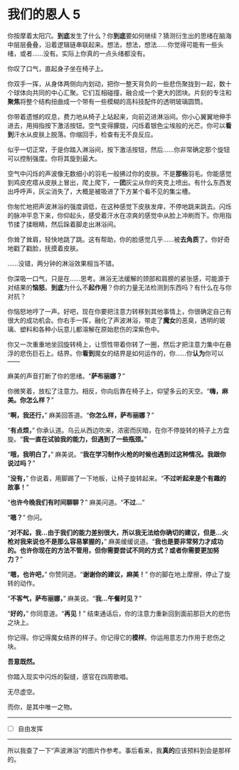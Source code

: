 # 我们的恩人 5

你按摩着太阳穴。**到底**发生了什么？你**到底**要如何继续？猜测衍生出的思绪在脑海中层层叠叠，沿着逻辑链串联起来。想法，想法，想法……你觉得可能有一些头绪，或者……没有。实际上你真的一点头绪都没有。

你叹了口气，直起身子坐在椅子上。

你双手一挥，从身体两侧向内划动，把你一整天背负的一些悲伤聚拢到一起，数十个球体向共同的中心汇聚。它们互相碰撞，融合成一个更大的团块。片刻的专注和**聚焦**将整个结构扭曲成一个带有一些模糊的高科技配件的透明玻璃圆筒。

你带着遗憾的叹息，费力地从椅子上站起来，向前迈进淋浴间。你小心翼翼地伸手进去，用拇指按下激活按钮。空气变得朦胧，闪烁着银色尘埃般的光芒。你可以**看到**汗水从皮肤上脱落。你缩回手，检查有无不良反应。

似乎一切正常，于是你踏入淋浴间，按下激活按钮，然后……你非常确定那个旋钮可以控制强度。你将其旋到最大。

空气中闪烁的声波像无数细小的羽毛一般拂过你的皮肤。不是**那些**羽毛。你能感觉到鸡皮疙瘩从皮肤上冒出，爬上爬下，一**团**灰尘从你的夹克上喷出。有什么东西发出呼呼声，灰尘消失了，大概是被吸进了下方某个看不见的集尘槽。

你匆忙地把声波淋浴的强度调低，在这种感觉下皮肤发痒，不停地跳来跳去。闪烁的脉冲平息下来，你仰起头，感受着汗水在凉爽的感觉中从脸上冲刷而下。你用指节揉了揉眼睛，然后跺着脚走出淋浴间。

你耸了耸肩，轻快地跳了跳。这有帮助，你的脸感觉几乎……被**去角质**了。你好奇地戳了戳脸，抚摸着皮肤。

……没错，两分钟的淋浴效果相当不错。

你深吸一口气，只是在……思考。淋浴无法缓解的颈部和肩膀的紧张感，可能源于对结果的**恼怒**。**到底**为什么不**起作用**？你的力量无法检测到东西吗？有什么在与你对抗？

你恼怒地哼了一声。好吧，现在你要把注意力转移到其他事情上，你很确定自己有很大的成功机会。你右手一挥，融化了声波淋浴，带走了**魔女**的恶臭，透明的玻璃、塑料和各种小玩意儿都溶解在原始悲伤的深紫色中。

你又一次重重地坐回旋转椅上，让惯性带着你转了一圈，然后才把注意力集中在悬浮的悲伤巨石上。结界。你**看到**魔女的结界是如何运作的，你……你**认为**你可以——

麻美的声音打断了你的思绪。“**萨布丽娜？**”

你微笑着，放松了注意力。相反，你向后靠在椅子上，仰望多云的天空。“**嗨，麻美。你怎么样？**”

“**啊，我还行，**” 麻美回答道。“**你怎么样，萨布丽娜？**”

“**有点烦，**” 你承认道。乌云从西边吹来，浓密而灰暗，在你不停旋转的椅子上方盘旋。“**我一直在试验我的能力，但遇到了一些瓶颈。**”

“**哦，我明白了，**” 麻美说。“**我在学习制作火枪的时候也遇到过这种情况。我跟你说过吗？**”

“**没有，**” 你说着，用脚踢了一下地板，让椅子旋转起来。“**不过听起来是个有趣的故事！**”

“**也许今晚我们有时间聊聊？**” 麻美问道。“**不过...**”

“**嗯？**” 你问。

“**对不起，我...由于我们的能力差别很大，所以我无法给你确切的建议，但是...火枪对我来说也不是那么容易掌握的，**” 麻美缓缓说道。“**我也是要非常努力才成功的。也许你现在的方法不管用，但你需要尝试不同的方式？或者你需要更加努力？**”

“**嗯，也许吧，**” 你赞同道。“**谢谢你的建议，麻美！**” 你的脚在地上摩擦，停止了旋转的动作。 

“**不客气，萨布丽娜，**” 麻美说。“**我...午餐时见？**”

“**好的，**” 你同意道。“**再见！**” 结束通话后，你的注意力重新回到面前那巨大的悲伤之块上。

你记得。你记得魔女结界的样子。你记得它的**模样**。你运用意志力作用于悲伤之块。

**吾意既然。**

你踏入现实中闪烁的裂缝，感官在四周歌唱。

无尽虚空。

而你，是其中唯一之物。

---

- [ ] 自由发挥

---

所以我查了一下“声波淋浴”的图片作参考。事后看来，我**真的**应该预料到会是那样的。

